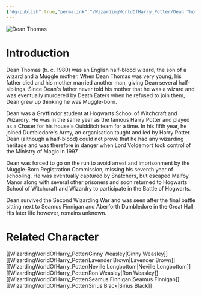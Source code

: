 ```yaml
---
{"dg-publish":true,"permalink":"/WizardingWorldOfHarry_Potter/Dean Thomas/","dgPassFrontmatter":true,"created":"","updated":""}
---
```


![Dean Thomas](http://rxbg5ysja.bkt.gdipper.com/Dean_Thomas.png)
# Introduction
Dean Thomas (b. c. 1980) was an English half-blood wizard, the son of a wizard and a Muggle mother. When Dean Thomas was very young, his father died and his mother married another man, giving Dean several half-siblings. Since Dean's father never told his mother that he was a wizard and was eventually murdered by Death Eaters when he refused to join them, Dean grew up thinking he was Muggle-born.

Dean was a Gryffindor student at Hogwarts School of Witchcraft and Wizardry. He was in the same year as the famous Harry Potter and played as a Chaser for his house's Quidditch team for a time. In his fifth year, he joined Dumbledore's Army, an organisation taught and led by Harry Potter. Dean (although a half-blood) could not prove that he had any wizarding heritage and was therefore in danger when Lord Voldemort took control of the Ministry of Magic in 1997. 

Dean was forced to go on the run to avoid arrest and imprisonment by the Muggle-Born Registration Commission, missing his seventh year of schooling. He was eventually captured by Snatchers, but escaped Malfoy Manor along with several other prisoners and soon returned to Hogwarts School of Witchcraft and Wizardry to participate in the Battle of Hogwarts.

Dean survived the Second Wizarding War and was seen after the final battle sitting next to Seamus Finnigan and Aberforth Dumbledore in the Great Hall. His later life however, remains unknown.

# Related Character
[[WizardingWorldOfHarry_Potter/Ginny Weasley\|Ginny Weasley]]
[[WizardingWorldOfHarry_Potter/Lavender Brown\|Lavender Brown]]
[[WizardingWorldOfHarry_Potter/Neville Longbottom\|Neville Longbottom]]
[[WizardingWorldOfHarry_Potter/Ron Weasley\|Ron Weasley]]
[[WizardingWorldOfHarry_Potter/Seamus Finnigan\|Seamus Finnigan]]
[[WizardingWorldOfHarry_Potter/Sirius Black\|Sirius Black]]
